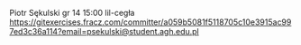 Piotr Sękulski
gr 14 15:00
lil-cegła
https://gitexercises.fracz.com/committer/a059b5081f5118705c10e3915ac997ed3c36a114?email=psekulski@student.agh.edu.pl 
